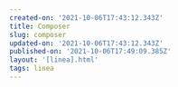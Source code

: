 ```yaml
---
created-on: '2021-10-06T17:43:12.343Z'
title: Composer
slug: composer
updated-on: '2021-10-06T17:43:12.343Z'
published-on: '2021-10-06T17:49:09.385Z'
layout: '[linea].html'
tags: linea
---
```



